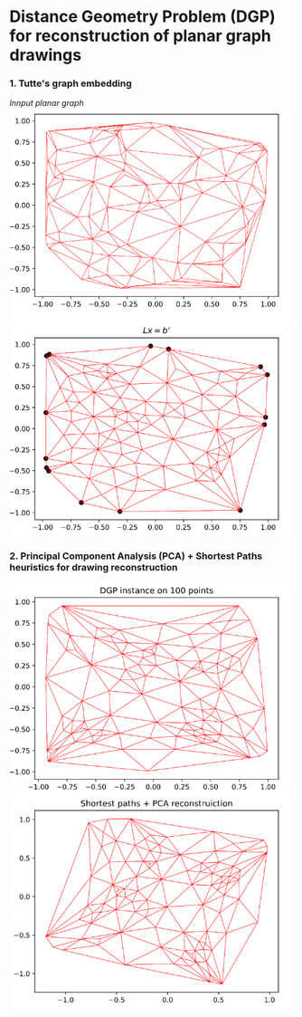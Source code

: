# Distance Geometry Problem (DGP) for reconstruction of planar graph drawings   

### 1. Tutte's graph embedding
*Innput planar graph*
![](https://github.com/Nikita-Dudorov/DGP_planar_graph/blob/main/images/trian100.png)
![Tutte embdedding](https://github.com/Nikita-Dudorov/DGP_planar_graph/blob/main/images/tutte100.png)

### 2. Principal Component Analysis (PCA) + Shortest Paths heuristics for drawing reconstruction
![](https://github.com/Nikita-Dudorov/DGP_planar_graph/blob/main/images/Instance100.png)
![](https://github.com/Nikita-Dudorov/DGP_planar_graph/blob/main/images/FW_PCA100.png)
